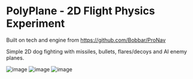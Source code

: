 # PolyPlane - 2D Flight Physics Experiment

Built on tech and engine from https://github.com/Bobbar/ProNav

Simple 2D dog fighting with missiles, bullets, flares/decoys and AI enemy planes.



![image](https://github.com/Bobbar/PolyPlane/assets/2649098/fb7b8441-d61f-4553-b663-46f1e111a614)
![image](https://github.com/Bobbar/PolyPlane/assets/2649098/5a37a2e0-fea0-4084-b285-7207bc0817c5)
![image](https://github.com/Bobbar/PolyPlane/assets/2649098/3188625e-a233-4b3b-957f-0454b20878db)
